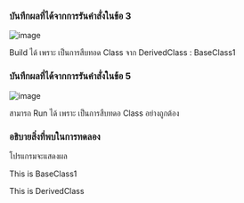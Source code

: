 ### บันทึกผลที่ได้จากการรันคำสั่งในข้อ 3
![image](https://github.com/Chaiyapa/03376836-OOP-2566-Lab-08/assets/144195729/e31e32ff-c58b-47bb-ae87-f95503e0fda0)

 Build ได้ เพราะ เป็นการสืบทอด Class จาก DerivedClass : BaseClass1
### บันทึกผลที่ได้จากการรันคำสั่งในข้อ 5
![image](https://github.com/Chaiyapa/03376836-OOP-2566-Lab-08/assets/144195729/f53c81a2-c93a-46a6-bd2f-9dcfe7982ab6)

สามารถ Run ได้ เพราะ เป็นการสืบทดอ Class อย่างถูกต้อง
### อธิบายสิ่งที่พบในการทดลอง
โปรแกรมจะแสดงผล

This is BaseClass1

This is DerivedClass
